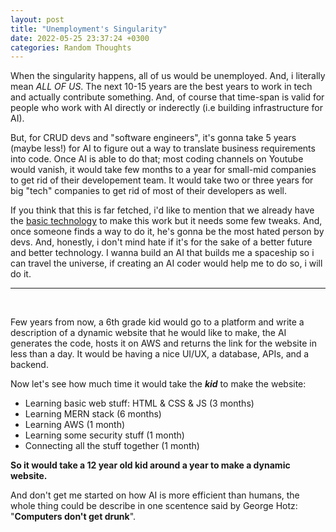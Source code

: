 ```yaml
---
layout: post
title: "Unemployment's Singularity"
date: 2022-05-25 23:37:24 +0300
categories: Random Thoughts
---
```


When the singularity happens, all of us would be unemployed. And, i literally mean *ALL OF US*. The next 10-15 years are the best years to work in tech and actually contribute something. And, of course that time-span is valid for people who work with AI directly or inderectly (i.e building infrastructure for AI). 

But, for CRUD devs and "software engineers", it's gonna take 5 years (maybe less!) for AI to figure out a way to translate business requirements into code. Once AI is able to do that; most coding channels on Youtube would vanish, it would take few months to a year for small-mid companies to get rid of their developement team. It would take two or three years for big "tech" companies to get rid of most of their developers as well.

If you think that this is far fetched, i'd like to mention that we already have the <a href="https://github.com/features/copilot">basic technology</a> to make this work but it needs some few tweaks. And, once someone finds a way to do it, he's gonna be the most hated person by devs. And, honestly, i don't mind hate if it's for the sake of a better future and better technology. I wanna build an AI that builds me a spaceship so i can travel the universe, if creating an AI coder would help me to do so, i will do it. 

---

<br/>

Few years from now, a 6th grade kid would go to a platform and write a description of a dynamic website that he would like to make, the AI generates the code, hosts it on AWS and returns the link for the website in less than a day. It would be having a nice UI/UX, a database, APIs, and a backend.

Now let's see how much time it would take the ***kid*** to make the website:
- Learning basic web stuff: HTML & CSS & JS (3 months)
- Learning MERN stack (6 months)
- Learning AWS (1 month)
- Learning some security stuff (1 month)
- Connecting all the stuff together (1 month)

**So it would take a 12 year old kid around a year to make a dynamic website.**

And don't get me started on how AI is more efficient than humans, the whole thing could be describe in one scentence said by George Hotz: "**Computers don't get drunk**".
